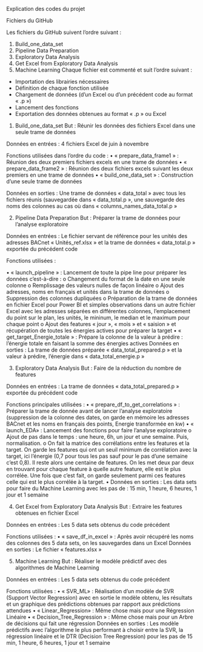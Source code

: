 Explication des codes du projet

Fichiers du GitHub

Les fichiers du GitHub suivent l’ordre suivant : 
1)	Build_one_data_set
2)	Pipeline Data Preparation
3)	Exploratory Data Analysis
4)	Get Excel from Exploratory Data Analysis
5)	Machine Learning 
Chaque fichier est commenté et suit l’ordre suivant : 
-	Importation des librairies nécessaires
-	Définition de chaque fonction utilisée
-	Chargement de données (d’un Excel ou d’un précédent code au format « .p »)
-	Lancement des fonctions
-	Exportation des données obtenues au format « .p » ou Excel 

1)	Build_one_data_set 
But : Réunir les données des fichiers Excel dans une seule trame de données 

Données en entrées : 4 fichiers Excel de juin à novembre
 
Fonctions utilisées dans l’ordre du code : 
•	« prepare_data_frame1 » : Réunion des deux premiers fichiers excels en une trame de données
•	« prepare_data_frame2 » : Réunion des deux fichiers excels  suivant les deux premiers en une trame de données
•	« build_one_data_set » : Construction d’une seule trame de données 

Données en sorties : Une trame de données « data_total » avec tous les fichiers réunis (sauvegardée dans « data_total.p », une sauvegarde des noms des colonnes au cas où dans « columns_names_data_total.p » 

2)	Pipeline Data Preparation 
But : Préparer la trame de données pour l’analyse exploratoire 

Données en entrées : Le fichier servant de référence pour les unités des adresses BACnet « Unités_ref.xlsx » et la trame de données « data_total.p » exportée du précédent code
 

Fonctions utilisées :

•	« launch_pipeline » : Lancement de toute la pipe line pour préparer les données c’est-à-dire :
  o	Changement du format de la date en une seule colonne 
  o	Remplissage des valeurs nulles de façon linéaire
  o	Ajout des adresses, noms en français et unités dans la trame de données
  o	Suppression des colonnes dupliquées
  o	Préparation de la trame de données en fichier Excel pour Power BI et simples observations dans un autre fichier Excel avec les adresses séparées en différentes colonnes, l’emplacement du point sur le plan, les unités, le mininum, le median et le maximum pour chaque point 
  o	Ajout des features « jour », « mois » et « saision » et récupération de toutes les énergies actives pour préparer la target 
•	« get_target_Energie_totale » : Prépare la colonne de la valeur à prédire : l’énergie totale en faisant la somme des énergies actives 
Données en sorties :  La trame de données préparée « data_total_prepared.p » et la valeur à prédire, l’énergie dans « data_total_energie.p »

3)	Exploratory Data Analysis 
But : Faire de la réduction du nombre de features 

Données en entrées : La trame de données « data_total_prepared.p » exportée du précédent code
 
Fonctions principales utilisées :
•	« prepare_df_to_get_correlations » : Préparer la trame de donnée avant de lancer l’analyse exploratoire (suppression de la colonne des dates, on garde en mémoire les adresses BACnet et les noms en français des points, Energie transformée en kw) 
•	« launch_EDA» : Lancement des fonctions pour faire l’analyse exploratoire 
  o	Ajout de pas dans le temps : une heure, 6h, un jour et une semaine. Puis, normalisation.
  o	On fait la matrice des corrélations entre les features et la target. On garde les features qui ont un seuil minimum de corrélation avec la target, ici l’énergie (0,7 pour tous les pas sauf pour le pas d’une semaine c’est 0,8). Il reste alors une centaine de features. On les met deux par deux en trouvant pour chaque feature à quelle autre feature, elle est le plus corrélée. Une fois que c’est fait, on garde seulement parmi ces features celle qui est le plus corrélée à la target. 
•	Données en sorties :  Les data sets pour faire du Machine Learning avec les pas de : 15 min, 1 heure, 6 heures, 1 jour et 1 semaine 


4)	Get Excel from Exploratory Data Analysis 
But : Extraire les features obtenues en fichier Excel 

Données en entrées : Les 5 data sets obtenus du code précédent 
 
Fonctions utilisées :
•	« save_df_in_excel » : Après avoir récupéré les noms des colonnes des 5 data sets, on les sauvegardes dans un Excel 
Données en sorties :  Le fichier « features.xlsx »




5)	Machine Learning 
But : Réaliser le modèle prédictif avec des algorithmes de Machine Learning

Données en entrées : Les 5 data sets obtenus du code précédent 
 
Fonctions utilisées :
•	« SVR_ML» : Réalisation d’un modèle de SVR (Support Vector Regression) avec en sortie le modèle obtenu, les résultats et un graphique des prédictions obtenues par rapport aux prédictions attendues 
•	« Linear_Regression» : Même chose mais pour une Régression Linéaire
•	« Decision_Tree_Regression » : Même chose mais pour un Arbre de décisions qui fait une régression
Données en sorties :  Les modèle prédictifs avec l’algorithme le plus performant à choisir entre la SVR, la régression linéaire et le DTR (Decision Tree Regression) pour les pas de 15 min, 1 heure, 6 heures, 1 jour et 1 semaine 

